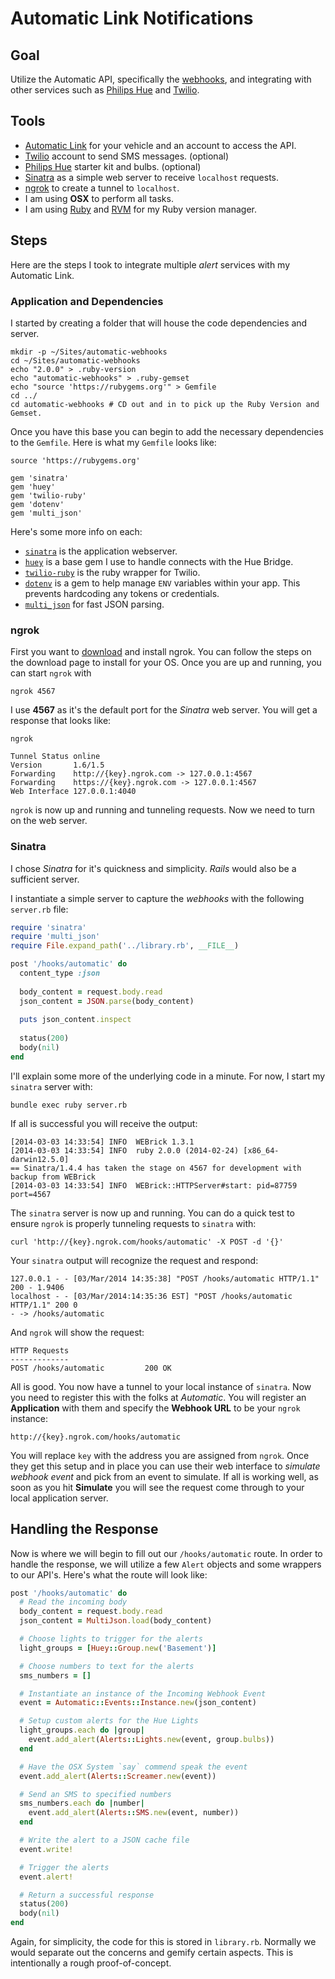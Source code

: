 # Automatic Link Notifications

## Goal
Utilize the Automatic API, specifically the [webhooks](https://www.automatic.com/developer/documentation/#automatic-event-webhook-api), and integrating with other services such as [Philips Hue](http://developers.meethue.com) and [Twilio](http://www.twilio.com/docs/api/rest).

## Tools

* [Automatic Link](http://www.automatic.com) for your vehicle and an account to access the API.
* [Twilio](http://www.twilio.com) account to send SMS messages. (optional)
* [Philips Hue](https://www.meethue.com) starter kit and bulbs. (optional)
* [Sinatra](http://www.sinatrarb.com) as a simple web server to receive `localhost` requests.
* [ngrok](https://ngrok.com) to create a tunnel to `localhost`.
* I am using **OSX** to perform all tasks.
* I am using [Ruby](https://www.ruby-lang.org/en/) and [RVM](https://rvm.io) for my Ruby version manager.

## Steps
Here are the steps I took to integrate multiple _alert_ services with my Automatic Link.

### Application and Dependencies
I started by creating a folder that will house the code dependencies and server.

    mkdir -p ~/Sites/automatic-webhooks
    cd ~/Sites/automatic-webhooks
    echo "2.0.0" > .ruby-version
    echo "automatic-webhooks" > .ruby-gemset
    echo "source 'https://rubygems.org'" > Gemfile
    cd ../
    cd automatic-webhooks # CD out and in to pick up the Ruby Version and Gemset.

Once you have this base you can begin to add the necessary dependencies to the `Gemfile`. Here is what my `Gemfile` looks like:

    source 'https://rubygems.org'
    
    gem 'sinatra'
    gem 'huey'
    gem 'twilio-ruby'
    gem 'dotenv'
    gem 'multi_json'

Here's some more info on each:

* [`sinatra`](https://rubygems.org/gems/sinatra) is the application webserver.
* [`huey`](https://rubygems.org/gems/huey) is a base gem I use to handle connects with the Hue Bridge.
* [`twilio-ruby`](https://rubygems.org/gems/twilio-ruby) is the ruby wrapper for Twilio.
* [`dotenv`](https://rubygems.org/gems/dotenv) is a gem to help manage `ENV` variables within your app. This prevents hardcoding any tokens or credentials.
* [`multi_json`](http://rubygems.org/gems/multi_json) for fast JSON parsing.

### ngrok
First you want to [download](https://ngrok.com/download) and install ngrok. You can follow the steps on the download page to install for your OS. Once you are up and running, you can start `ngrok` with

    ngrok 4567

I use **4567** as it's the default port for the _Sinatra_ web server. You will get a response that looks like:

  
    ngrok
    
    Tunnel Status online
    Version       1.6/1.5
    Forwarding    http://{key}.ngrok.com -> 127.0.0.1:4567
    Forwarding    https://{key}.ngrok.com -> 127.0.0.1:4567
    Web Interface 127.0.0.1:4040

`ngrok` is now up and running and tunneling requests. Now we need to turn on the web server.

### Sinatra
I chose _Sinatra_ for it's quickness and simplicity. _Rails_ would also be a sufficient server.

I instantiate a simple server to capture the _webhooks_ with the following `server.rb` file:

```ruby
require 'sinatra'
require 'multi_json'
require File.expand_path('../library.rb', __FILE__)

post '/hooks/automatic' do
  content_type :json
  
  body_content = request.body.read
  json_content = JSON.parse(body_content)
  
  puts json_content.inspect
  
  status(200)
  body(nil)
end
```

I'll explain some more of the underlying code in a minute. For now, I start my `sinatra` server with:

    bundle exec ruby server.rb

If all is successful you will receive the output:

    [2014-03-03 14:33:54] INFO  WEBrick 1.3.1
    [2014-03-03 14:33:54] INFO  ruby 2.0.0 (2014-02-24) [x86_64-darwin12.5.0]
    == Sinatra/1.4.4 has taken the stage on 4567 for development with backup from WEBrick
    [2014-03-03 14:33:54] INFO  WEBrick::HTTPServer#start: pid=87759 port=4567

The `sinatra` server is now up and running. You can do a quick test to ensure `ngrok` is properly tunneling requests to `sinatra` with:

    curl 'http://{key}.ngrok.com/hooks/automatic' -X POST -d '{}'

Your `sinatra` output will recognize the request and respond:

    127.0.0.1 - - [03/Mar/2014 14:35:38] "POST /hooks/automatic HTTP/1.1" 200 - 1.9406
    localhost - - [03/Mar/2014:14:35:36 EST] "POST /hooks/automatic HTTP/1.1" 200 0
    - -> /hooks/automatic
    
And `ngrok` will show the request:

    HTTP Requests                                                         
    -------------                                                         
    POST /hooks/automatic         200 OK  
    
All is good. You now have a tunnel to your local instance of `sinatra`. Now you need to register this with the folks at _Automatic_. You will register an **Application** with them and specify the **Webhook URL** to be your `ngrok` instance:

    http://{key}.ngrok.com/hooks/automatic
    
You will replace `key` with the address you are assigned from `ngrok`. Once they get this setup and in place you can use their web interface to _simulate webhook event_ and pick from an event to simulate. If all is working well, as soon as you hit **Simulate** you will see the request come through to your local application server.

## Handling the Response
Now is where we will begin to fill out our `/hooks/automatic` route. In order to handle the response, we will utilize a few `Alert` objects and some wrappers to our API's. Here's what the route will look like:

```ruby
post '/hooks/automatic' do
  # Read the incoming body
  body_content = request.body.read
  json_content = MultiJson.load(body_content)

  # Choose lights to trigger for the alerts
  light_groups = [Huey::Group.new('Basement')]

  # Choose numbers to text for the alerts
  sms_numbers = []

  # Instantiate an instance of the Incoming Webhook Event
  event = Automatic::Events::Instance.new(json_content)

  # Setup custom alerts for the Hue Lights
  light_groups.each do |group|
    event.add_alert(Alerts::Lights.new(event, group.bulbs))
  end

  # Have the OSX System `say` commend speak the event
  event.add_alert(Alerts::Screamer.new(event))

  # Send an SMS to specified numbers
  sms_numbers.each do |number|
    event.add_alert(Alerts::SMS.new(event, number))
  end

  # Write the alert to a JSON cache file
  event.write!

  # Trigger the alerts
  event.alert!

  # Return a successful response
  status(200)
  body(nil)
end
```

Again, for simplicity, the code for this is stored in `library.rb`. Normally we would separate out the concerns and gemify certain aspects. This is intentionally a rough proof-of-concept.
